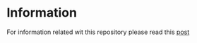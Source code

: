 # Information



For information related wit this repository please read this [post](https://presib.github.io/presib/#simulations_and_resources) 
